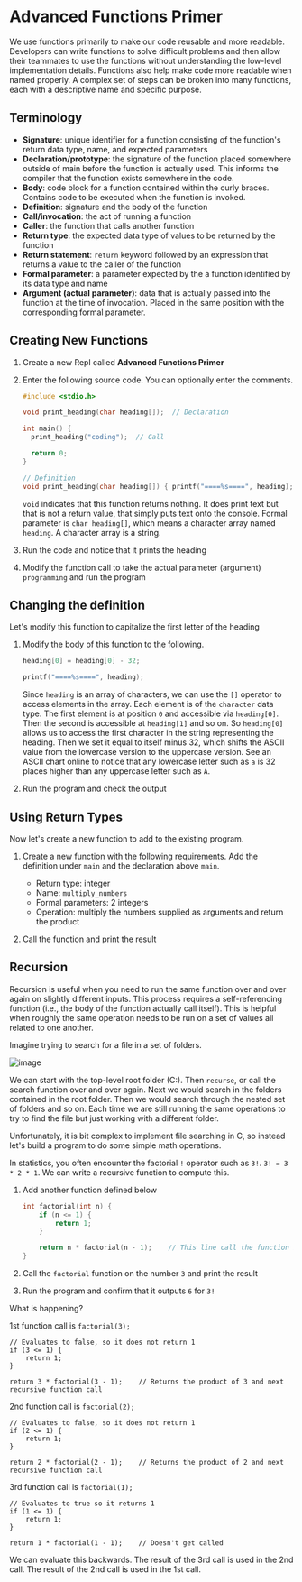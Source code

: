 # Advanced Functions Primer
We use functions primarily to make our code reusable and more readable. Developers can write functions to solve difficult problems and then allow their teammates to use the functions without understanding the low-level implementation details. Functions also help make code more readable when named properly. A complex set of steps can be broken into many functions, each with a descriptive name and specific purpose.

## Terminology
- **Signature**: unique identifier for a function consisting of the function's return data type, name, and expected parameters
- **Declaration/prototype**: the signature of the function placed somewhere outside of main before the function is actually used. This informs the compiler that the function exists somewhere in the code.
- **Body**: code block for a function contained within the curly braces. Contains code to be executed when the function is invoked.
- **Definition**: signature and the body of the function
- **Call/invocation**: the act of running a function
- **Caller**: the function that calls another function
- **Return type**: the expected data type of values to be returned by the function
- **Return statement**: `return` keyword followed by an expression that returns a value to the caller of the function
- **Formal parameter**: a parameter expected by the a function identified by its data type and name
- **Argument (actual parameter)**: data that is actually passed into the function at the time of invocation. Placed in the same position with the corresponding formal parameter.

## Creating New Functions

1. Create a new Repl called **Advanced Functions Primer**

1. Enter the following source code. You can optionally enter the comments.

    ```C
    #include <stdio.h>
    
    void print_heading(char heading[]);  // Declaration
    
    int main() {
      print_heading("coding");  // Call
    
      return 0;
    }

    // Definition
    void print_heading(char heading[]) { printf("====%s====", heading); } 
    ```

    `void` indicates that this function returns nothing. It does print text but that is not a return value, that simply puts text onto the console.
    Formal parameter is `char heading[]`, which means a character array named `heading`. A character array is a string.

1. Run the code and notice that it prints the heading

1. Modify the function call to take the actual parameter (argument) `programming` and run the program

## Changing the definition

Let's modify this function to capitalize the first letter of the heading

1. Modify the body of this function to the following.

    ```C
    heading[0] = heading[0] - 32;
    
    printf("====%s====", heading);
    ```

    Since `heading` is an array of characters, we can use the `[]` operator to access elements in the array. Each element is of the `character` data type. The first element is at position `0` and accessible via `heading[0]`. Then the second is accessible at `heading[1]` and so on. So `heading[0]` allows us to access the first character in the string representing the heading. Then we set it equal to itself minus 32, which shifts the ASCII value from the lowercase version to the uppercase version. See an ASCII chart online to notice that any lowercase letter such as `a` is 32 places higher than any uppercase letter such as `A`.

1. Run the program and check the output

## Using Return Types

Now let's create a new function to add to the existing program.

1. Create a new function with the following requirements. Add the definition under `main` and the declaration above `main`.

    - Return type: integer
    - Name: `multiply_numbers`
    - Formal parameters: 2 integers
    - Operation: multiply the numbers supplied as arguments and return the product

1. Call the function and print the result

## Recursion

Recursion is useful when you need to run the same function over and over again on slightly different inputs. This process requires a self-referencing function (i.e., the body of the function actually call itself). This is helpful when roughly the same operation needs to be run on a set of values all related to one another.

Imagine trying to search for a file in a set of folders. 

![image](https://github.com/it-academy-svhec/intro-to-programming/assets/61634762/7125726e-e569-4f54-93fa-6011a74f60b3)

We can start with the top-level root folder (C:\). Then `recurse`, or call the search function over and over again. Next we would search in the folders contained in the root folder. Then we would search through the nested set of folders and so on. Each time we are still running the same operations to try to find the file but just working with a different folder.

Unfortunately, it is bit complex to implement file searching in C, so instead let's build a program to do some simple math operations.

In statistics, you often encounter the factorial `!` operator such as `3!`. `3! = 3 * 2 * 1`. We can write a recursive function to compute this.

1. Add another function defined below

    ```C
    int factorial(int n) {
        if (n <= 1) {
            return 1;
        }
    
        return n * factorial(n - 1);    // This line call the function itself on the next lowest number
    }
    ```

1. Call the `factorial` function on the number `3` and print the result

1. Run the program and confirm that it outputs `6` for `3!`

What is happening?

1st function call is `factorial(3);`

    // Evaluates to false, so it does not return 1
    if (3 <= 1) {
        return 1;
    }

    return 3 * factorial(3 - 1);    // Returns the product of 3 and next recursive function call

2nd function call is `factorial(2);`
    
    // Evaluates to false, so it does not return 1
    if (2 <= 1) {
        return 1;
    }

    return 2 * factorial(2 - 1);    // Returns the product of 2 and next recursive function call
    
3rd function call is `factorial(1);`
    
    // Evaluates to true so it returns 1
    if (1 <= 1) {
        return 1;
    }

    return 1 * factorial(1 - 1);    // Doesn't get called

We can evaluate this backwards. The result of the 3rd call is used in the 2nd call. The result of the 2nd call is used in the 1st call.
